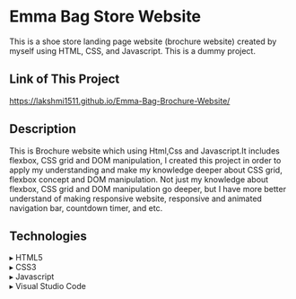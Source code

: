 # Emma Bag Store Website
This is a shoe store landing page website (brochure website) created by myself using HTML, CSS, and Javascript. This is a dummy project.

## Link of This Project
https://lakshmi1511.github.io/Emma-Bag-Brochure-Website/

## Description
This is Brochure website which using Html,Css and Javascript.It includes flexbox, CSS grid and DOM manipulation, I created this project in order to apply my understanding and make my knowledge deeper about CSS grid, flexbox concept and DOM manipulation. Not just my knowledge about flexbox, CSS grid and DOM manipulation go deeper, but I have more better understand of making responsive website, responsive and animated navigation bar, countdown timer, and etc.

## Technologies
▸ HTML5<br>
▸ CSS3<br>
▸ Javascript<br>
▸ Visual Studio Code<br>
